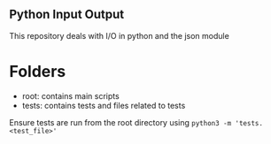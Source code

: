 ## Python Input Output

This repository deals with I/O in python and the json module

# Folders
- root: contains main scripts
- tests: contains tests and files related to tests

Ensure tests are run from the root directory using `python3 -m 'tests.<test_file>'`
